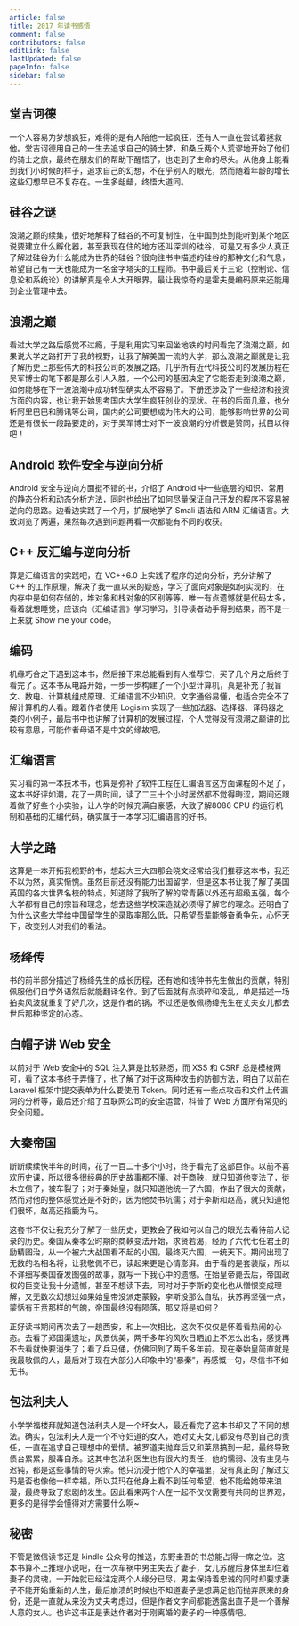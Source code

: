 ```yaml
---
article: false
title: 2017 年读书感悟
comment: false
contributors: false
editLink: false
lastUpdated: false
pageInfo: false
sidebar: false
---
```


<!-- markdownlint-disable -->

<script>
  export default {
    mounted: function() {
      /* 隐藏默认 title */
      document.getElementsByClassName('page-title')[0].style.display = 'none';
      /* page 页面居中不受 sidebar 影响 */
      document.getElementsByClassName('page')[0].style.padding = '60px 0px 32px 0px';
    },
  }
</script>

<!-- markdownlint-restore -->

## 堂吉诃德

一个人容易为梦想疯狂，难得的是有人陪他一起疯狂，还有人一直在尝试着拯救他。堂吉诃德用自己的一生去追求自己的骑士梦，和桑丘两个人荒谬地开始了他们的骑士之旅，最终在朋友们的帮助下醒悟了，也走到了生命的尽头。从他身上能看到我们小时候的样子，追求自己的幻想，不在乎别人的眼光，然而随着年龄的增长这些幻想早已不复存在。一生多龃龉，终悟大道同。

## 硅谷之谜

浪潮之巅的续集，很好地解释了硅谷的不可复制性，在中国到处到能听到某个地区说要建立什么孵化器，甚至我现在住的地方还叫深圳的硅谷，可是又有多少人真正了解过硅谷为什么能成为世界的硅谷？很向往书中描述的硅谷的那种文化和气息，希望自己有一天也能成为一名金字塔尖的工程师。书中最后关于三论（控制论、信息论和系统论）的讲解真是令人大开眼界，最让我惊奇的是霍夫曼编码原来还能用到企业管理中去。

## 浪潮之巅

看过大学之路后感觉不过瘾，于是利用实习来回坐地铁的时间看完了浪潮之巅，如果说大学之路打开了我的视野，让我了解美国一流的大学，那么浪潮之巅就是让我了解历史上那些伟大的科技公司的发展之路。几乎所有近代科技公司的发展历程在吴军博士的笔下都是那么引人入胜，一个公司的基因决定了它能否走到浪潮之巅，如何能够在下一波浪潮中成功转型确实太不容易了。下册还涉及了一些经济和投资方面的内容，也让我开始思考国内大学生疯狂创业的现状。在书的后面几章，也分析阿里巴巴和腾讯等公司，国内的公司要想成为伟大的公司，能够影响世界的公司还是有很长一段路要走的，对于吴军博士对下一波浪潮的分析很是赞同，拭目以待吧！

## Android 软件安全与逆向分析

Android 安全与逆向方面挺不错的书，介绍了 Android 中一些底层的知识、常用的静态分析和动态分析方法，同时也给出了如何尽量保证自己开发的程序不容易被逆向的思路。边看边实践了一个月，扩展地学了 Smali 语法和 ARM 汇编语言。大致浏览了两遍，果然每次遇到问题再看一次都能有不同的收获。

## C++ 反汇编与逆向分析

算是汇编语言的实践吧，在 VC++6.0 上实践了程序的逆向分析，充分讲解了 C++ 的工作原理，解决了我一直以来的疑惑，学习了面向对象是如何实现的，在内存中是如何存储的，堆对象和栈对象的区别等等，唯一有点遗憾就是代码太多，看着就想睡觉，应该向《汇编语言》学习学习，引导读者动手得到结果，而不是一上来就 Show me your code。

## 编码

机缘巧合之下遇到这本书，然后接下来总能看到有人推荐它，买了几个月之后终于看完了。这本书从电路开始，一步一步构建了一个小型计算机，真是补充了我盲文、数电、计算机组成原理、汇编语言不少知识。文字通俗易懂，也适合完全不了解计算机的人看。跟着作者使用 Logisim 实现了一些加法器、选择器、译码器之类的小例子，最后书中也讲解了计算机的发展过程，个人觉得没有浪潮之巅讲的比较有意思，可能作者母语不是中文的缘故吧。

## 汇编语言

实习看的第一本技术书，也算是弥补了软件工程在汇编语言这方面课程的不足了，这本书好评如潮，花了一周时间，读了二三十个小时居然都不觉得晦涩，期间还跟着做了好些个小实验，让人学的时候充满自豪感，大致了解8086 CPU 的运行机制和基础的汇编代码，确实属于一本学习汇编语言的好书。

## 大学之路

这算是一本开拓我视野的书，想起大三大四那会晓文经常给我们推荐这本书，我还不以为然，真实惭愧。虽然目前还没有能力出国留学，但是这本书让我了解了美国英国的各大世界名校的特点，知道除了我所了解的常青藤以外还有超级五强，每个大学都有自己的宗旨和理念，想去这些学校深造就必须得了解它的理念。还明白了为什么这些大学给中国留学生的录取率那么低，只希望吾辈能够奋勇争先，心怀天下，改变别人对我们的看法。

## 杨绛传

书的前半部分描述了杨绛先生的成长历程，还有她和钱钟书先生做出的贡献，特别佩服他们自学外语然后就能翻译名作。到了后面就有点琐碎和凌乱，单是描述一场拍卖风波就重复了好几次，这是作者的锅，不过还是敬佩杨绛先生在丈夫女儿都去世后那种坚定的心态。

## 白帽子讲 Web 安全

以前对于 Web 安全中的 SQL 注入算是比较熟悉，而 XSS 和 CSRF 总是模棱两可，看了这本书终于弄懂了，也了解了对于这两种攻击的防御方法，明白了以前在 Laravel 框架中提交表单为什么要使用 Token。同时还有一些点攻击和文件上传漏洞的分析等，最后还介绍了互联网公司的安全运营，科普了 Web 方面所有常见的安全问题。

## 大秦帝国

断断续续快半年的时间，花了一百二十多个小时，终于看完了这部巨作。以前不喜欢历史课，所以很多很经典的历史故事都不懂。对于商鞅，就只知道他变法了，徙木立信了，被车裂了；对于秦始皇，就只知道他统一了六国，作出了很大的贡献，然而对他的整体感觉还是不好的，因为他焚书坑儒；对于李斯和赵高，就只知道他们很坏，赵高还指鹿为马。

这套书不仅让我充分了解了一些历史，更教会了我如何以自己的眼光去看待前人记录的历史。秦国从秦孝公时期的商鞅变法开始，求贤若渴，经历了六代七任君王的励精图治，从一个被六大战国看不起的小国，最终灭六国，一统天下。期间出现了无数的名相名将，让我敬佩不已，读起来更是心情澎湃。由于看的是套装版，所以不详细写秦国奋发图强的故事，就写一下我心中的遗憾。在始皇帝薨去后，帝国政权的巨变让我十分遗憾，甚至不想读下去，同时对于李斯的变化也从憎恨变成理解，又无数次幻想过如果始皇帝没派走蒙毅，李斯没那么自私，扶苏再坚强一点，蒙恬有王贲那样的气魄，帝国最终没有陨落，那又将是如何？

正好读书期间再次去了一趟西安，和上一次相比，这次不仅仅是怀着看热闹的心态。去看了郑国渠遗址，风景优美，两千多年的风吹日晒加上不怎么出名，感觉再不去看就快要消失了；看了兵马俑，仿佛回到了两千多年前。现在秦始皇简直就是我最敬佩的人，最后对于现在大部分人印象中的“暴秦”，再感慨一句，尽信书不如无书。

## 包法利夫人

小学学福楼拜就知道包法利夫人是一个坏女人，最近看完了这本书却又了不同的想法。确实，包法利夫人是一个不守妇道的女人，她对丈夫女儿都没有尽到自己的责任，一直在追求自己理想中的爱情。被罗道夫抛弃后又和莱昂搞到一起，最终导致债台累累，服毒自杀。这其中包法利医生也有很大的责任，他的懦弱、没有主见与迟钝，都是这些事情的导火索。他只沉浸于他个人的幸福里，没有真正的了解过艾玛是否也像他一样幸福，所以艾玛在他身上看不到任何希望，他不能给她带来浪漫，最终导致了悲剧的发生。因此看来两个人在一起不仅仅需要有共同的世界观，更多的是得学会懂得对方需要什么啊~

## 秘密

不管是微信读书还是 kindle 公众号的推送，东野圭吾的书总能占得一席之位。这本书算不上推理小说吧，在一次车祸中男主失去了妻子，女儿苏醒后身体里却住着妻子的灵魂，一开始就已经注定两个人缘分已尽，男主保持着忠诚的同时却要求妻子不能开始重新的人生，最后崩溃的时候也不知道妻子是想满足他而抛弃原来的身份，还是一直就从来没为丈夫考虑过，但是作者文字间都能透露出直子是一个善解人意的女人。也许这书正是表达作者对于刚离婚的妻子的一种感情吧。
